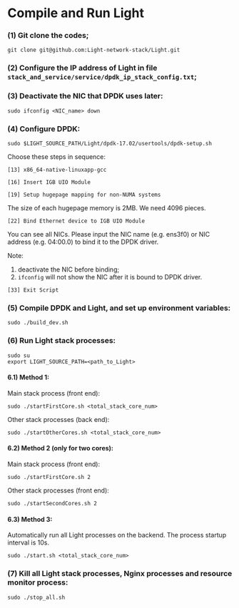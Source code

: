 # Compile and Run Light

### (1) Git clone the codes;
``` shell
git clone git@github.com:Light-network-stack/Light.git
```

### (2) Configure the IP address of Light in file `stack_and_service/service/dpdk_ip_stack_config.txt`;

### (3) Deactivate the NIC that DPDK uses later:
``` shell
sudo ifconfig <NIC_name> down
```

### (4) Configure DPDK:
``` shell
sudo $LIGHT_SOURCE_PATH/Light/dpdk-17.02/usertools/dpdk-setup.sh
```

Choose these steps in sequence:

`[13] x86_64-native-linuxapp-gcc`

`[16] Insert IGB UIO Module`

`[19] Setup hugepage mapping for non-NUMA systems`

The size of each hugepage memory is 2MB. We need 4096 pieces.

`[22] Bind Ethernet device to IGB UIO Module`

You can see all NICs. Please input the NIC name (e.g. ens3f0) or NIC address (e.g. 04:00.0) to bind it to the DPDK driver. 

Note: 
1) deactivate the NIC before binding; 
2) `ifconfig` will not show the NIC after it is bound to DPDK driver. 

`[33] Exit Script`

### (5) Compile DPDK and Light, and set up environment variables:
``` shell
sudo ./build_dev.sh
```

### (6) Run Light stack processes: 
``` shell
sudo su
export LIGHT_SOURCE_PATH=<path_to_Light>
```

#### 6.1) Method 1:

Main stack process (front end): 
``` shell
sudo ./startFirstCore.sh <total_stack_core_num>
```

Other stack processes (back end): 
``` shell
sudo ./startOtherCores.sh <total_stack_core_num>
```

#### 6.2) Method 2 (only for two cores):

Main stack process (front end): 
``` shell
sudo ./startFirstCore.sh 2
```

Other stack processes (front end): 
``` shell
sudo ./startSecondCores.sh 2
```

#### 6.3) Method 3:

Automatically run all Light processes on the backend. The process startup interval is 10s. 

``` shell
sudo ./start.sh <total_stack_core_num>
```

### (7) Kill all Light stack processes, Nginx processes and resource monitor process:

``` shell
sudo ./stop_all.sh
```
